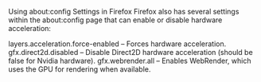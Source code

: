 Using about:config Settings in Firefox
Firefox also has several settings within the about:config page that can enable or disable hardware acceleration:

layers.acceleration.force-enabled – Forces hardware acceleration.
gfx.direct2d.disabled – Disable Direct2D hardware acceleration (should be false for Nvidia hardware).
gfx.webrender.all – Enables WebRender, which uses the GPU for rendering when available.
